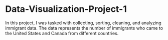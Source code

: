 # Data-Visualization-Project-1
In this project, I was tasked with collecting, sorting, cleaning, and analyzing immigrant data. The data represents the number of immigrants who came to the United States and Canada from different countries. 
